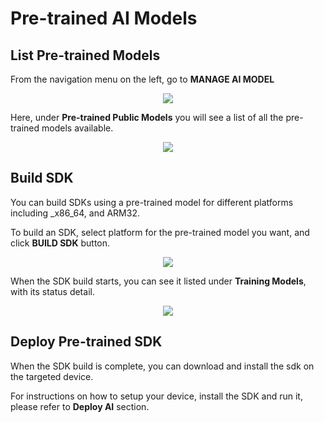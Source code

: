 # Pre-trained AI Models

## List Pre-trained Models

From the navigation menu on the left, go to __MANAGE AI MODEL__

<p align="center">
  <img src="../img/console/nav_list_models.png">
</p>


Here, under __Pre-trained Public Models__ you will see a list of all the pre-trained models available.

<p align="center">
  <img src="../img/console/ManageAIModels_cropped.png">
</p>

## Build SDK

You can build SDKs using a pre-trained model for different platforms including _x86_64, and ARM32. 

To build an SDK, select platform for the pre-trained model you want, and click __BUILD SDK__ button.

<p align="center">
    <img src="../img/console/PreTrainedBuildSDK_cropped.png">
</p>

When the SDK build starts, you can see it listed under __Training Models__, with its status detail.

<p align="center">
    <img src="../img/console/PreTrainedSDKInProgress_cropped.png">
</p>

## Deploy Pre-trained SDK

When the SDK build is complete, you can download and install the sdk on the targeted device. 

For instructions on how to setup your device, install the SDK and run it, please refer to __Deploy AI__ section.